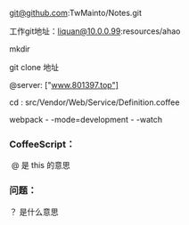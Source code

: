 git@github.com:TwMainto/Notes.git

工作git地址：liquan@10.0.0.99:resources/ahao

mkdir

git clone 地址

@server: ["www.801397.top"]

cd : src/Vendor/Web/Service/Definition.coffee

webpack  - -mode=development - -watch

### CoffeeScript：

​	@ 是 this 的意思

### 问题：

？ 是什么意思